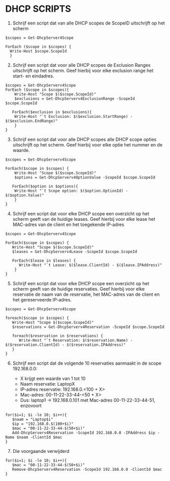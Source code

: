 # DHCP SCRIPTS

1. Schrijf een script dat van alle DHCP scopes de ScopeID uitschrijft op het scherm
```
$scopes = Get-DhcpServer4Scope

ForEach ($scope in $scopes) {
  Write-Host $scope.ScopeId
  }
```
2. Schrijf een script dat voor alle DHCP scopes de Exclusion Ranges uitschrijft op het scherm. Geef hierbij voor elke exclusion range het start- en eindadres.

```
$scopes = Get-DhcpServerv4Scope
ForEach ($scope in $scopes){
    Write-Host "Scope $($scope.ScopeId)"
    $exclusions = Get-DhcpServerv4ExclusionRange -ScopeId $scope.ScopeId

   ForEach($exclusion in $exclusions){
    Write-Host "`t Exclusion: $($exclusion.StartRange) - $($exclusion.EndRange)"
    }
}
```

3. Schrijf een script dat voor alle DHCP scopes alle DHCP scope opties uitschrijft op het scherm. Geef hierbij voor elke optie het nummer en de waarde.

```
$scopes = Get-DhcpServerv4Scope

ForEach($scope in $scopes) {
    Write-Host "Scope $($scope.ScopeId)"
    $options = Get-DhcpServerv4OptionValue -ScopeId $scope.ScopeId

   ForEach($option in $options){
    Write-Host "`t Scope option: $($option.OptionId) - $($option.Value)"
    }
}
```

4. Schrijf een script dat voor elke DHCP scope een overzicht op het scherm geeft van de huidige leases. Geef hierbij voor elke lease het MAC-adres van de client en het toegekende IP-adres

```
$scopes = Get-DhcpServerv4Scope

ForEach($scope in $scopes) {
   Write-Host "Scope $($scope.ScopeId)"
   $leases = Get-DhcpServerv4Lease -ScopeId $scope.ScopeId

   ForEach($lease in $leases) {
      Write-Host "`t Lease: $($lease.ClientId) - $($lease.IPAddress)"
    }
}
```

5. Schrijf een script dat voor elke DHCP scope een overzicht op het scherm geeft van de huidige reservaties. Geef hierbij voor elke reservatie de naam van de reservatie, het MAC-adres van de client en het gereserveerde IP-adres.
```
$scopes = Get-DhcpServerv4Scope

foreach($scope in $scopes) {
   Write-Host "Scope $($scope.ScopeId)"
   $reservations = Get-DhcpServerv4Reservation -ScopeId $scope.ScopeId

   foreach($reservation in $reservations) {
      Write-Host "`t Reservation: $($reservation.Name) - $($reservation.ClientId) - $($reservation.IPAddress)"
   }
}
```

6. Schrijf een script dat de volgende 10 reservaties aanmaakt in de scope 192.168.0.0:

    * X krijgt een waarde van 1 tot 10
    * Naam reservatie: LaptopX
    * IP-adres reservatie: 192.168.0.<100 + X>
    * Mac-adres: 00-11-22-33-44-<50 + X>
    * Dus: laptop1 -> 192.168.0.101 met Mac-adres 00-11-22-33-44-51, enzovoort
```
for($i=1; $i -le 10; $i++){
   $naam = "Laptop$i"
   $ip = "192.168.0.$(100+$i)"
   $mac = "00-11-22-33-44-$(50+$i)"
   Add-DhcpServerv4Reservation -ScopeId 192.168.0.0 -IPAddress $ip -Name $naam -ClientId $mac
}
```

7. Die voorgaande verwijderd

```
for($i=1; $i -le 10; $i++){
   $mac = "00-11-22-33-44-$(50+$i)"
   Remove-DhcpServerv4Reservation -ScopeId 192.168.0.0 -ClientId $mac
}
```
